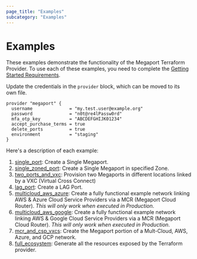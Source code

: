 ```yaml
---
page_title: "Examples"
subcategory: "Examples"
---
```


# Examples

These examples demonstrate the functionality of the Megaport Terraform Provider. 
To use each of these examples, you need to complete the [Getting Started Requirements](gettingstarted).  

Update the credentials in the `provider` block, which can be moved to its own file.
```
provider "megaport" {
  username              = "my.test.user@example.org"
  password              = "n0t@re4lPassw0rd"
  mfa_otp_key           = "ABCDEFGHIJK01234"
  accept_purchase_terms = true
  delete_ports          = true
  environment           = "staging"
}
```

Here's a description of each example:
1. [single_port](example_single_port): Create a Single Megaport.
1. [single_zoned_port](example_single_zoned_port): Create a Single Megaport in specified Zone.
1. [two_ports_and_vxc](example_two_ports_and_vxc): Provision two Megaports in different locations linked by a VXC (Virtual Cross Connect)
1. [lag_port](example_lag_port): Create a LAG Port.
1. [multicloud_aws_azure](example_multicloud_aws_azure): Create a fully functional example network linking AWS & Azure 
   Cloud Service Providers via a MCR (Megaport Cloud Router). _This will only work when executed in Production_.
1. [multicloud_aws_google](example_multicloud_aws_google): Create a fully functional example network linking AWS & Google 
   Cloud Service Providers via a MCR (Megaport Cloud Router). _This will only work when executed in Production_.
1. [mcr_and_csp_vxcs](example_mcr_and_csp_vxcs): Create the Megaport portion of a Mult-Cloud, AWS, Azure, and GCP network.
1. [full_ecosystem](example_full_ecosystem): Generate all the resources exposed by the Terraform provider.
